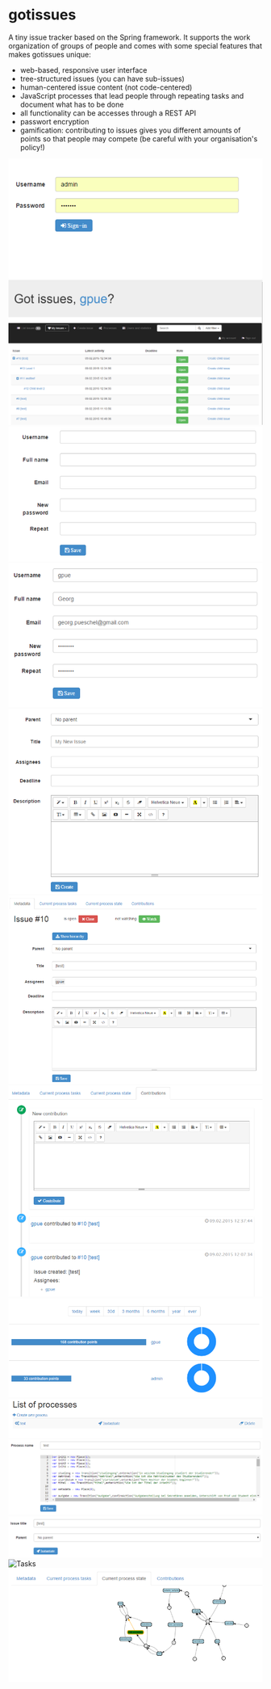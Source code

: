 gotissues
=========

A tiny issue tracker based on the Spring framework. It supports the work organization of groups of people and comes with some special features that makes gotissues unique:

* web-based, responsive user interface
* tree-structured issues (you can have sub-issues)
* human-centered issue content (not code-centered)
* JavaScript processes that lead people through repeating tasks and document what has to be done
* all functionality can be accesses through a REST API
* passwort encryption
* gamification: contributing to issues gives you different amounts of points so that people may compete (be careful with your organisation's policy!)

![Login](/screenshots/login.PNG?raw=true "Login form")
![Issues](/screenshots/issuelist.PNG?raw=true "Issues tree")
![NewAccount](/screenshots/newaccount.PNG?raw=true "New account form")
![Account](/screenshots/account.PNG?raw=true "Account management form")
![NewIssue](/screenshots/newissue.PNG?raw=true "New issue form")
![Issue](/screenshots/issue.PNG?raw=true "Issue editing form")
![Contributions](/screenshots/contributions.PNG?raw=true "Contribution Form")
![Stats](/screenshots/stats.PNG?raw=true "Statistics view")
![Processes](/screenshots/processes.PNG?raw=true "Processes list")
![NewProcess](/screenshots/code.PNG?raw=true "New process form")
![Instantiate](/screenshots/instantiate.PNG?raw=true "Instatiation Form")
![Tasks](/screenshots/taks.PNG?raw=true "Task form")
![State](/screenshots/state.PNG?raw=true "State graph view")
